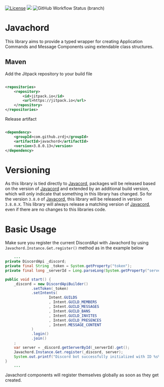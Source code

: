 [![License](https://img.shields.io/github/license/mashape/apistatus.svg?maxAge=2592000)]()
[![](https://jitpack.io/v/ZrdJ/javachord.svg)](https://jitpack.io/#ZrdJ/javachord)
![GitHub Workflow Status (branch)](https://github.com/zrdj/javachord/actions/workflows/maven.yml/badge.svg)

# Javachord

This library aims to provide a typed wrapper for creating Application Commands and Message Components using extendable
class structures.

## Maven
Add the Jitpack repository to your build file

```xml

<repositories>
    <repository>
        <id>jitpack.io</id>
        <url>https://jitpack.io</url>
    </repository>
</repositories>
```

Release artifact

```xml

<dependency>
    <groupId>com.github.zrdj</groupId>
    <artifactId>javachord</artifactId>
    <version>3.8.0.13</version>
</dependency>
```

# Versioning

As this library is tied directly to [Javacord](https://github.com/Javacord/Javacord), packages will be released based on
the version of [Javacord](https://github.com/Javacord/Javacord) and extended by an additional build version, which will
only indicate that something in this library has changed.
So for the version `3.8.0` of [Javacord](https://github.com/Javacord/Javacord), this library will be released in
version `3.8.0.X`. This library will always release a matching version
of [Javacord](https://github.com/Javacord/Javacord), even if there are no changes to this libraries code.

# Basic Usage

Make sure you register the current DiscordApi with Javachord by using `Javachord.Instance.Get.register()` method as in
the example below

```java
    ...
private DiscordApi _discord;
private final String _token = System.getProperty("token");
private final long _serverId = Long.parseLong(System.getProperty("serverId"));

public void start() {
    _discord = new DiscordApiBuilder()
            .setToken(_token)
            .setIntents(
                    Intent.GUILDS
                    , Intent.GUILD_MEMBERS
                    , Intent.GUILD_MESSAGES
                    , Intent.GUILD_BANS
                    , Intent.GUILD_INVITES
                    , Intent.GUILD_PRESENCES
                    , Intent.MESSAGE_CONTENT
            )
            .login()
            .join()
    ;
    var server = _discord.getServerById(_serverId).get();
    Javachord.Instance.Get.register(_discord, server);
    System.out.printf("Discord bot successfully initialized with ID %s%n", _discord.getYourself().getIdAsString());
}
    ...
```

Javachord components will register themselves globally as soon as they get created.
